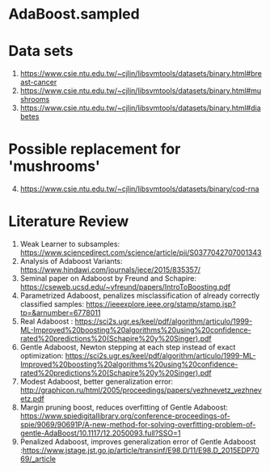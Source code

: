 # AdaBoost.sampled

# Data sets
1. https://www.csie.ntu.edu.tw/~cjlin/libsvmtools/datasets/binary.html#breast-cancer
2. https://www.csie.ntu.edu.tw/~cjlin/libsvmtools/datasets/binary.html#mushrooms
3. https://www.csie.ntu.edu.tw/~cjlin/libsvmtools/datasets/binary.html#diabetes

# Possible replacement for 'mushrooms'

4. https://www.csie.ntu.edu.tw/~cjlin/libsvmtools/datasets/binary/cod-rna

# Literature Review
1. Weak Learner to subsamples: https://www.sciencedirect.com/science/article/pii/S0377042707001343
2. Analysis of Adaboost Variants: https://www.hindawi.com/journals/jece/2015/835357/
3. Seminal paper on Adaboost by Freund and Schapire: https://cseweb.ucsd.edu/~yfreund/papers/IntroToBoosting.pdf
4. Parametrized Adaboost, penalizes misclassification of already correctly classified samples: https://ieeexplore.ieee.org/stamp/stamp.jsp?tp=&arnumber=6778011
5. Real Adaboost : https://sci2s.ugr.es/keel/pdf/algorithm/articulo/1999-ML-Improved%20boosting%20algorithms%20using%20confidence-rated%20predictions%20(Schapire%20y%20Singer).pdf
6. Gentle Adaboost, Newton stepping at each step instead of exact optimization: https://sci2s.ugr.es/keel/pdf/algorithm/articulo/1999-ML-Improved%20boosting%20algorithms%20using%20confidence-rated%20predictions%20(Schapire%20y%20Singer).pdf
7. Modest Adaboost, better generalization error: http://graphicon.ru/html/2005/proceedings/papers/vezhnevetz_vezhnevetz.pdf
8. Margin pruning boost, reduces overfitting of Gentle Adaboost: https://www.spiedigitallibrary.org/conference-proceedings-of-spie/9069/90691P/A-new-method-for-solving-overfitting-problem-of-gentle-AdaBoost/10.1117/12.2050093.full?SSO=1
9. Penalized Adaboost, improves generalization error of Gentle Adaboost :https://www.jstage.jst.go.jp/article/transinf/E98.D/11/E98.D_2015EDP7069/_article 
